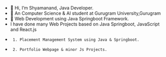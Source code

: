 - 👋 Hi, I’m Shyamanand, Java Developer.
- 👀 An Computer Science & AI student at Gurugram University,Gurugram
- 🌱 Web Development using Java Springboot Framework.
- I have done many Web Projects based on Java Springboot, JavaScript and React.js
-      1. Placement Management System using Java & Springboot.
-      2. Portfolio Webpage & minor Js Projects. 
